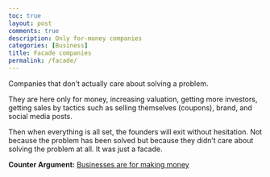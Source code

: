```yaml
---
toc: true
layout: post
comments: true
description: Only for-money companies
categories: [Business]
title: Facade companies
permalink: /facade/
---
```


Companies that don’t actually care about solving a problem.

They are here only for money, increasing valuation, getting more investors, getting sales by tactics such as selling themselves (coupons), brand, and social media posts.

Then when everything is all set, the founders will exit without hesitation. Not because the problem has been solved but because they didn’t care about solving the problem at all. It was just a facade.

**Counter Argument:** [Businesses are for making money](/for_profit/)